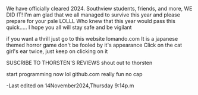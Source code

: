 We have officially cleared 2024. Southview students, friends, and more, WE DID IT! I'm am glad that we all managed to survive this year and please prepare for your psle
LOLLL
Who knew that this year would pass this quick.....
I hope you all will stay safe and be vigilant

if you want a thrill just go to this website
lomando.com
It is a japanese themed horror game don't be fooled by it's appearance
Click on the cat girl's ear twice, just keep on clicking on it

SUSCRIBE TO THORSTEN'S REVIEWS 
shout out to thorsten


start programming now lol
github.com
really fun no cap

-Last edited on 14November2024,Thursday 9:14p.m

